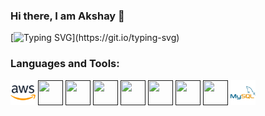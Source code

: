 ### Hi there, I am Akshay  👋

[![Typing SVG](https://readme-typing-svg.herokuapp.com/?lines=DevOps+Cloud+Engineer;)](https://git.io/typing-svg)

### Languages and Tools:

<p align="left">
 <a href="https://aws.amazon.com" target="_blank" rel="noreferrer"> <img src="https://raw.githubusercontent.com/devicons/devicon/master/icons/amazonwebservices/amazonwebservices-original-wordmark.svg" alt="aws" width="40" height="40"/></a>
 <a href="" target="_blank" rel="noreferrer"><img src="https://cdn.jsdelivr.net/gh/devicons/devicon/icons/docker/docker-original.svg" style="width:40px; height:40px"/></a>
 <a href="" target="_blank" rel="noreferrer"><img src="https://cdn.jsdelivr.net/gh/devicons/devicon/icons/kubernetes/kubernetes-plain.svg" style="width:40px; height:40px"/></a>     
 <a href="" target="_blank" rel="noreferrer"><img src="https://cdn.jsdelivr.net/gh/devicons/devicon/icons/jenkins/jenkins-original.svg" style="width:40px; height:40px"/></a>       
 <a href="" target="_blank" rel="noreferrer"><img src="https://cdn.jsdelivr.net/gh/devicons/devicon/icons/terraform/terraform-original.svg"style="width:40px; height:40px"/></a>
 <a href="" target="_blank" rel="noreferrer"><img src="https://cdn.jsdelivr.net/gh/devicons/devicon/icons/nginx/nginx-original.svg" style="width:40px; height:40px"/></a>
 <a href="" target="_blank" rel="noreferrer"><img src="https://cdn.jsdelivr.net/gh/devicons/devicon/icons/apache/apache-original.svg" style="width:40px; height:40px"/></a>
 <a href="" target="_blank" rel="noreferrer"><img src="https://cdn.jsdelivr.net/gh/devicons/devicon/icons/postgresql/postgresql-original.svg" style="width:40px; height:40px"/></a>
 <a href="https://www.mysql.com/" target="_blank" rel="noreferrer"> <img src="https://raw.githubusercontent.com/devicons/devicon/master/icons/mysql/mysql-original-wordmark.svg" alt="mysql" width="40" height="40"/></a>
 </p>

